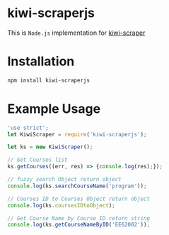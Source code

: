 # kiwi-scraperjs

This is `Node.js` implementation for [kiwi-scraper](https://github.com/Kiwi-Learn/kiwi-scraper)

# Installation

```sh
npm install kiwi-scraperjs
```

# Example Usage

```javascript
'use strict';
let KiwiScraper = require('kiwi-scraperjs');

let ks = new KiwiScraper();

// Get Courses list
ks.getCourses((err, res) => {console.log(res);});

// fuzzy search Object return object
console.log(ks.searchCourseName('program'));

// Courses ID to Courses Object return object
console.log(ks.coursesIDtoObject);

// Get Course Name by Course ID return string
console.log(ks.getCourseNameByID('EE62002'));
```

